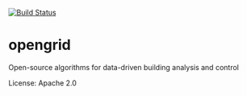[![Build Status](https://travis-ci.org/opengridcc/opengrid.svg?branch=develop)](https://travis-ci.org/opengridcc/opengrid)

opengrid
========

Open-source algorithms for data-driven building analysis and control

License: Apache 2.0

